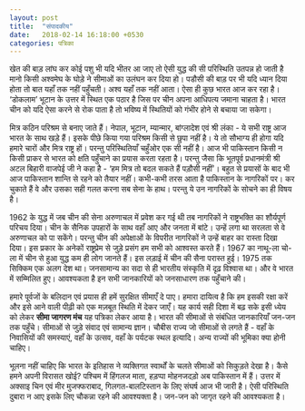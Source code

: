 ```yaml
---
layout: post
title:  "संपादकीय"
date:   2018-02-14 16:18:00 +0530
categories: पत्रिका
---
```


खेत की बाड़ लांघ कर कोई पशु भी यदि भीतर आ जाए तो ऐसी युद्ध की सी परिस्थिति उतपन्न हो जाती है मानो किसी अश्वमेघ के घोड़े ने सीमाओं का उलंघन कर दिया हो। पडौसी की बाड़ पर भी यदि ध्यान दिया होता तो बात यहाँ तक नहीं पहुँचती। अश्व यहाँ तक नहीं आता। ऐसा ही कुछ भारत आज कर रहा है। ‘डोकलाम’ भूटान के उत्तर में स्थित एक पठार है जिस पर चीन अपना आधिपत्य जमाना चाहता है। भारत चीन को यदि ऐसा करने से रोक पाता है तो भविष्य में स्थितियों को गंभीर होने से बचाया जा सकेगा।

मित्र कठिन परिश्रम से बनाए जाते हैं। नेपाल, भूटान, म्यान्मार, बांग्लादेश एवं श्री लंका - ये सभी राष्ट्र आज भारत के साथ खड़े हैं। इसके पीछे किया गया परिश्रम किसी से छुपा नहीं है। ये तो सौभाग्य ही होगा यदि हमारे चारों और मित्र राष्ट्र हों। परन्तु परिस्थितियाँ चहुँओर एक सी नहीं है। आज भी पाकिस्तान किसी न किसी प्राकर से भारत को क्षति पहुँचाने का प्रयास करता रहता है। परन्तु जैसा कि भूतपूर्व प्रधानमंत्री श्री अटल बिहारी वाजपेई जी ने कहा है - ‘हम मित्र तो बदल सकते हैं पड़ौसी नहीं’। बहुत से प्रयासों के बाद भी आज पाकिस्तान शान्ति से रहने को तैयार नहीं। कभी-कभी तरस आता है पाकिस्तान के नागरिकों पर। कर चुकाते हैं वे और उसका सही गलत करना सब सेना के हाथ। परन्तु ये उन नागरिकों के सोचने का ही विषय है।

1962 के युद्ध में जब चीन की सेना अरुणाचल में प्रवेश कर गई थी तब नागरिकों ने राष्ट्रभक्ति का शौर्यपूर्ण परिचय दिया। चीन के सैनिक उपहारों के साथ वहाँ आए और जनता में बांटे। उन्हें लगा था सरलता से वे अरुणाचल को पा सकेंगे। परन्तु चीन की अपेक्षाओं के विपरीत नागरिकों ने उन्हें बाहर का रास्ता दिखा दिया। इस प्रकार के अनेकों राष्ट्रप्रेम से जुड़े प्रसंग हम सभी को आश्वस्त करते हैं। 1967 का नाथू-ला चो-ला में चीन से हुआ युद्ध कम ही लोग जानते हैं। इस लड़ाई में चीन की सैना परास्त हुई। 1975 तक सिक्किम एक अलग देश था। जनसामान्य का सदा से ही भारतीय संस्कृति में दृढ़ विश्वास था। और वे भारत में सम्मिलित हुए। आवश्यकता है इन सभी जानकारियों को जनसाधारण तक पहुँचाने की।

हमारे पूर्वजों के बलिदान एवं प्रयास ही हमें सुरक्षित सीमाएँ दे पाए। हमारा दायित्व है कि हम इसकी रक्षा करें और इसे आने वाली पीढ़ी को एक मज़बूत स्थिति में देकर जाएँ। यह कार्य सही दिशा में बढ़ सके इसी ध्येय को लेकर **सीमा जागरण मंच** यह पत्रिका लेकर आया है। भारत की सीमाओं से संबंधित जानकारियाँ जन-जन तक पहुँचे। सीमाओं से जुड़े संवाद एवं सामान्य ज्ञान। चौबीस राज्य जो सीमाओं से लगते हैं - वहाँ के निवासियों की समस्याएं, वहाँ के उत्सव, वहाँ के पर्यटक स्थल इत्यादि। अन्य राज्यों की भूमिका क्या होनी चाहिए।

भूलना नहीं चाहिए कि भारत के इतिहास ने व्यक्तिगत स्वार्थों के चलते सीमाओं को सिकुड़ते देखा है। कैसे हमने अपनी विरासत खोई? पश्चिम में हिंगलज माता, हड़प्पा मोहनजदड़ो अब पाकिस्तान में हैं। उत्तर में अक्साइ चिन एवं मीर मुजफ्फराबाद, गिलगत-बालटिस्तान के लिए संघर्ष आज भी जारी है। ऐसी परिस्थिति दुबारा न आए इसके लिए चौकन्ना रहने की आवश्यक्ता है। जन-जन को जागृत रहने की आवश्यकता है।
